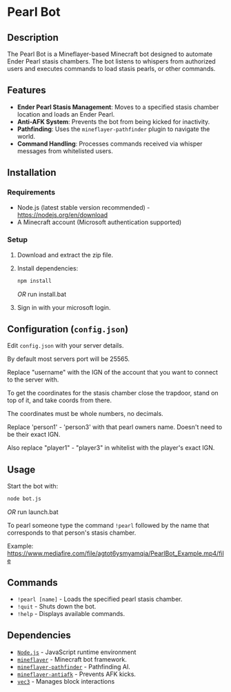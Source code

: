 # Pearl Bot

## Description
The Pearl Bot is a Mineflayer-based Minecraft bot designed to automate Ender Pearl stasis chambers. The bot listens to whispers from authorized users and executes commands to load stasis pearls, or other commands.

## Features
- **Ender Pearl Stasis Management**: Moves to a specified stasis chamber location and loads an Ender Pearl.
- **Anti-AFK System**: Prevents the bot from being kicked for inactivity.
- **Pathfinding**: Uses the `mineflayer-pathfinder` plugin to navigate the world.
- **Command Handling**: Processes commands received via whisper messages from whitelisted users.

## Installation
### Requirements
- Node.js (latest stable version recommended) - https://nodejs.org/en/download
- A Minecraft account (Microsoft authentication supported)

### Setup
1. Download and extract the zip file.
2. Install dependencies:
   ```sh
   npm install
   ```
    *OR* run install.bat

3. Sign in with your microsoft login.

## Configuration (`config.json`)
Edit `config.json` with your server details.

By default most servers port will be 25565.

Replace "username" with the IGN of the account that you want to connect to the server with.

To get the coordinates for the stasis chamber close the trapdoor, stand on top of it, and take coords from there.

The coordinates must be whole numbers, no decimals.

Replace 'person1' - 'person3' with that pearl owners name. Doesn't need to be their exact IGN.

Also replace "player1" - "player3" in whitelist with the player's exact IGN.

## Usage
Start the bot with:
```sh
node bot.js
```
*OR* run launch.bat

To pearl someone type the command `!pearl` followed by the name that corresponds to that person's stasis chamber.

Example:
https://www.mediafire.com/file/agtot6ysmyamqia/PearlBot_Example.mp4/file

## Commands
- `!pearl [name]` - Loads the specified pearl stasis chamber.
- `!quit` - Shuts down the bot.
- `!help` - Displays available commands.

## Dependencies
- [`Node.js`](https://nodejs.org/en) - JavaScript runtime environment
- [`mineflayer`](https://github.com/PrismarineJS/mineflayer) - Minecraft bot framework.
- [`mineflayer-pathfinder`](https://github.com/PrismarineJS/mineflayer-pathfinder) - Pathfinding AI.
- [`mineflayer-antiafk`](https://github.com/etiaro/mineflayer-antiafk) - Prevents AFK kicks.
- [`vec3`](https://github.com/PrismarineJS/node-vec3) - Manages block interactions
